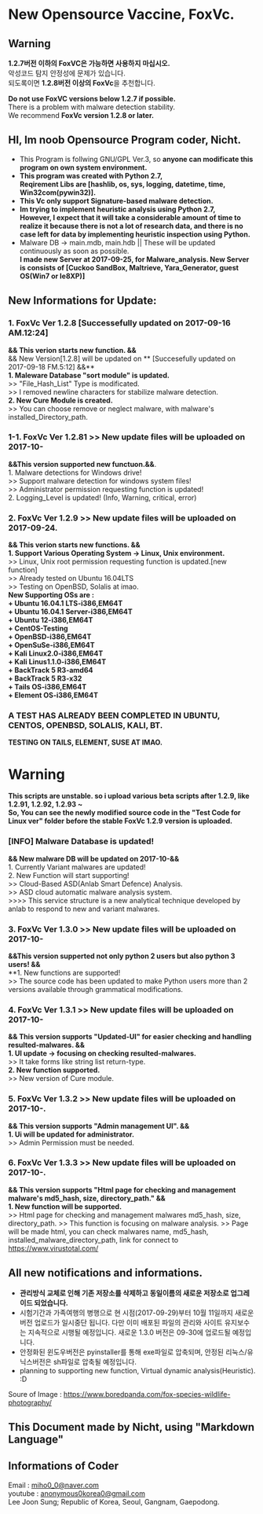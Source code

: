 # New Opensource Vaccine, FoxVc.  

## Warning  
**1.2.7버전 이하의 FoxVC은 가능하면 사용하지 마십시오.**  
악성코드 탐지 안정성에 문제가 있습니다.   
되도록이면 **1.2.8버전 이상의 FoxVc**을 추천합니다.  

**Do not use FoxVC versions below 1.2.7 if possible.**     
There is a problem with malware detection stability.   
We recommend **FoxVc version 1.2.8 or later.**    


## HI, Im noob Opensource Program coder, Nicht.

+ This Program is follwing GNU/GPL Ver.3, so **anyone can modificate this program on own system environment.**  
+ **This program was created with Python 2.7,**  
**Reqirement Libs are [hashlib, os, sys, logging, datetime, time, Win32com(pywin32)].**    
+ **This Vc only support Signature-based malware detection.**  
+ **Im trying to implement heuristic analysis using Python 2.7,**  
**However, I expect that it will take a considerable amount of time to realize it because there is not a lot of research data, and there is no case left for data by implementing heuristic inspection using Python.**    
+ Malware DB -> main.mdb, main.hdb || These will be updated continuously as soon as possible.  
**I made new Server at 2017-09-25, for Malware_analysis. New Server is consists of [Cuckoo SandBox, Maltrieve, Yara_Generator, guest OS(Win7 or Ie8XP)]**  


## New Informations for Update:
  
  ### 1. FoxVc Ver 1.2.8 [Successefully updated on 2017-09-16 AM.12:24]  
  **&& This verion starts new function. &&**  
  && New Version[1.2.8] will be updated on ** [Succesefully updated on 2017-09-18 FM.5:12] &&**  
      **1. Maleware Database "sort module" is updated.**  
        >> "File_Hash_List" Type is modificated.  
        >> I removed newline characters for stabilize malware detection.  
      **2. New Cure Module is created.**  
        >> You can choose remove or neglect malware, with malware's installed_Directory_path.  
        
  ### 1-1. FoxVc Ver 1.2.81 >> New update files will be uploaded on 2017-10-  
  **&&This version supported new functuon.&&**.  
        1. Malware detections for Windows drive!  
          >> Support malware detection for windows system files!  
          >> Administrator permission requesting function is updated!  
        2. Logging_Level is updated! (Info, Warning, critical, error)
        
         
  ### 2. FoxVc Ver 1.2.9 >> New update files will be uploaded on 2017-09-24.  
  **&& This verion starts new functions. &&**    
        **1. Support Various Operating System -> Linux, Unix environment.**    
          >> Linux, Unix root permission requesting function is updated.[new function]  
          >> Already tested on Ubuntu 16.04LTS  
          >> Testing on OpenBSD, Solalis at imao.  
           **New Supporting OSs are :**  
            **+ Ubuntu 16.04.1 LTS-i386,EM64T  
            + Ubuntu 16.04.1 Server-i386,EM64T  
            + Ubuntu 12-i386,EM64T  
            + CentOS-Testing  
            + OpenBSD-i386,EM64T  
            + OpenSuSe-i386,EM64T  
            + Kali Linux2.0-i386,EM64T  
            + Kali Linus1.1.0-i386,EM64T  
            + BackTrack 5 R3-amd64  
            + BackTrack 5 R3-x32  
            + Tails OS-i386,EM64T  
            + Element OS-i386,EM64T**     

### A TEST HAS ALREADY BEEN COMPLETED IN UBUNTU, CENTOS, OPENBSD, SOLALIS, KALI, BT.  
  **TESTING ON TAILS, ELEMENT, SUSE AT IMAO.**    
  
  # Warning          
  **This scripts are unstable. so i upload various beta scripts after 1.2.9, like 1.2.91, 1.2.92, 1.2.93 ~  
  So, You can see the newly modified source code in the "Test Code for Linux ver" folder before the stable FoxVc 1.2.9 version is uploaded.** 

  ### [INFO] Malware Database is updated!  
  **&& New malware DB will be updated on 2017-10-&&**  
        1. Currently Variant malwares are updated!  
        2. New Function will start supporting!  
          >> Cloud-Based ASD(Anlab Smart Defence) Analysis.  
          >> ASD cloud automatic malware analysis system.  
            >>>> This service structure is a new analytical technique developed by anlab to respond to new and variant malwares.    
                
  
  
  ### 3. FoxVc Ver 1.3.0 >> New update files will be uploaded on 2017-10-  
  **&&This version supperted not only python 2 users but also python 3 users! &&**  
        **1. New functions are supported!  
          >> The source code has been updated to make Python users more than 2 versions available through grammatical modifications.  
 
  
        
  ### 4. FoxVc Ver 1.3.1 >> New update files will be uploaded on 2017-10-    
  **&& This version supports "Updated-UI" for easier checking and handling resulted-malwares. &&**  
        **1. UI update -> focusing on checking resulted-malwares.**  
          >> It take forms like string list return-type.  
        **2. New function supported.**  
          >> New version of Cure module.    
            
  ### 5. FoxVc Ver 1.3.2 >> New update files will be uploaded on 2017-10-.  
  **&& This version supports "Admin management UI". &&**   
        **1. Ui will be updated for administrator.**  
          >> Admin Permission must be needed.    
            
  ### 6. FoxVc Ver 1.3.3 >> New update files will be uploaded on 2017-10-.  
  **&& This version supports "Html page for checking and management malware's md5_hash, size, directory_path." &&**      
        **1. New function will be supported.**      
            >> Html page for checking and management malwares md5_hash, size, directory_path.
            >> This function is focusing on malware analysis.
            >> Page will be made html, you can check  malwares name, md5_hash, installed_malware_directory_path, link for connect to https://www.virustotal.com/
            
            
            
            
## All new notifications and informations.  
+ **관리방식 교체로 인해 기존 저장소를 삭제하고 동일이름의 새로운 저장소로 업그레이드 되었습니다.**  
+ 시험기간과 가족여행의 병행으로 현 시점(2017-09-29)부터 10월 11일까지 새로운 버전 업로드가 일시중단 됩니다.  다만 이미 배포된 파일의 관리와 사이트 유지보수는 지속적으로 시행될 예정입니다. 새로운 1.3.0 버전은 09-30에 업로드될 예정입니다.  
+ 안정화된 윈도우버전은 pyinstaller를 통해 exe파일로 압축되며, 안정된 리눅스/유닉스버전은 sh파일로 압축될 예정입니다.  
+ planning to supporting new function, Virtual dynamic analysis(Heuristic). :D  
     
Soure of Image : https://www.boredpanda.com/fox-species-wildlife-photography/  
 
## This Document made by Nicht, using "Markdown Language" 

## Informations of Coder    
 
 Email : miho0_0@naver.com  
 youtube : anonymous0korea0@gmail.com  
 Lee Joon Sung; Republic of Korea, Seoul, Gangnam, Gaepodong.  
 
